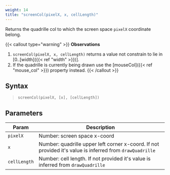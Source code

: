```yaml
---
weight: 14
title: "screenCol(pixelX, x, cellLength)"
---
```


Returns the quadrille col to which the screen space `pixelX` coordinate belong.

{{< callout type="warning" >}}
**Observations**  
1. `screenCol(pixelX, x, cellLength)` returns a value not constrain to lie in [0..[width]({{< ref "width" >}})].
2. If the quadrille is currently being drawn use the [mouseCol]({{< ref "mouse_col" >}}) property instead.
{{< /callout >}}

## Syntax

> `screenCol(pixelX, [x], [cellLength])`

## Parameters

| Param  | Description                                                                                              |
|------------|----------------------------------------------------------------------------------------------------------|
| `pixelX`     | Number: screen space x-coord                                                                             |
| `x`          | Number: quadrille upper left corner x-coord. If not provided it's value is inferred from `drawQuadrille` |
| `cellLength` | Number: cell length. If not provided it's value is inferred from `drawQuadrille`                         |